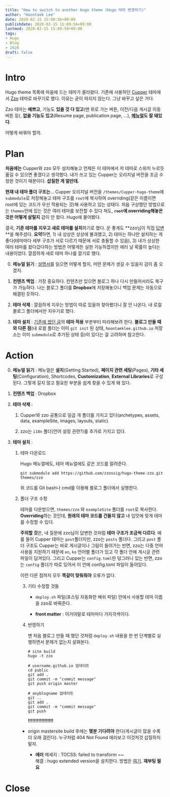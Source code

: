 ```yaml
---
title: "How to switch to another Hugo theme (Hugo 테마 변경하기)"
author: "Hoontaek Lee"
date: 2020-02-15 15:09:56+09:00
publishdate: 2020-02-15 15:09:56+09:00
lastmod: 2020-02-15 15:09:56+09:00
tags:
- Hugo
- Blog
- 2020
draft: false
---
```






# Intro

Hugo theme 목록에 마음에 드는 테마가 올라왔다. 기존에 사용하던 [Cupper](https://github.com/zwbetz-gh/cupper-hugo-theme) 테마에서 [Zzo](https://themes.gohugo.io//theme/hugo-theme-zzo/en/) 테마로 바꾸기로 했다. 이유는 굳이 따지지 않는다. 그냥 바꾸고 싶은 거다. 

Zzo 테마는 **예쁘고**, 기능도 **있을 것 다 있고**(맨 위로 가는 버튼, 이전/다음 게시글 이동 버튼 등), **없을 기능도 있고**(Resume page, publication page, ...), **[메뉴얼](https://zzodocs.netlify.com/)도 잘 돼있다**. 

어떻게 바꿔야 할까.



# Plan

**처음에는** Cupper와 zzo 모두 설치해놓고 언제든 이 테마에서 저 테마로 스위치 누르듯 옮길 수 있으면 좋겠다고 생각했다. 내가 쓰고 있는 Cupper는 오리지널 버전을 조금 수정한 것이기 때문이다. **삽질한 게 얼만데.** 

**현재 내 테마 폴더 구조는**... Cupper 오리지널 버전을 `/themes/Cupper-hugo-theme`에 `submodule`로 저장해놓고 테마 구조를 `root`에 복사하여 overriding(같은 이름이면 root에 있는 코드가 우선 적용되는 것)해 사용하고 있는 상태다. 처음 구상했던 방법으로는 `themes`안에 있는 것은 여러 테마를 보전할 수 있다 쳐도, **`root`에 overriding해놓은 것은 어떻게 살릴지** 감이 안 왔다. Hugo에 물어봤다.

결국, **기존 테마를 지우고 새로 테마를 설치**하기로 했다. 운 좋게도 **zzo님이 직접 [답변](https://discourse.gohugo.io/t/how-to-save-the-customized-theme-before-applying-another-theme/23321/4)**을 해주셨다. **요약**하면, 1) 내 상상은 상상에 불과했고, 2) 테마는 하나만 설치하는 게 좋다(테마마다 세부 구조가 서로 다르기 때문에 서로 충돌할 수 있음), 3) 내가 상상한 여러 테마를 왔다갔다하는 방법은 어떻게든 실현 가능하겠지만 에러 날 확률이 높다는 내용이었다. 깔끔하게 새로 테마 하나를 깔기로 했다.

0. **메뉴얼 읽기** : [설명서](https://zzodocs.netlify.com/)를 읽으면 어떻게 할지, 어떤 문제가 생길 수 있을지 감이 좀 오겠지.

1. **컨텐츠 백업** : 가장 중요하다. 컨텐츠만 있으면 블로그 하나 다시 만들어서라도 복구가 가능하다. 나는 블로그 폴더를 **Dropbox**에 저장해놓으니 백업 문제는 자동으로 해결된 듯하다.
2. **테마 삭제** : 깔끔하게 지우는 방법이 따로 있을까 찾아봤더니 잘 안 나온다. 내 로컬 블로그 폴더에서만 지우기로 했다.
3. **테마 설치** : [기존에 썼던 글](/post/20191229_blogging_with_hugo.md)의 **테마 적용** 부분부터 따라해보려 한다. **블로그 만들 때와 다른 점**(내 로컬 폴더는 이미 `git init` 된 상태, `hoontaeklee.github.io` 저장소는 이미 `submodule`로 추가된 상태 등)이 있다는 걸 고려하며 참고한다.



# Action

0. **메뉴얼 읽기** : 메뉴얼은 **설치**(Getting Started), **페이지 관련 세팅**(Pages), **기타 세팅**(Configuration), Shortcodes, **Customization**, **External Libraries**로 구성된다. 그렇게 길지 않고 필요한 부분을 쉽게 찾을 수 있게 돼 있다.

   

1. **컨텐츠 백업** : Dropbox

   

2. **테마 삭제** :

   1. Cupper와 zzo 공통으로 일곱 개 폴더를 가지고 있다(archetypes, assets, data, exampleSite, images, layouts, static).

   2. zzo는 `i18n` 폴더(언어 설정 관련?)를 추가로 가지고 있다.

      

3. **테마 설치** : 

   1. 테마 다운로드

      Hugo 메뉴얼에도, 테마 메뉴얼에도 같은 코드를 알려준다.
      ```
      git submodule add https://github.com/zzossig/hugo-theme-zzo.git themes/zzo
      ```
      위 코드를 Git bash나 cmd를 이용해 블로그 폴더에서 실행한다.    
      
      
      
   2. 폴더 구조 수정

      테마를 다운받으면, `themes/zzo` 와 `exampleSite` 폴더를 `root`로 복사한다. **Overriding**하는 것인데, **원래의 테마 코드를 건들지 않고** 내 입맛에 맞게 테마를 수정할 수 있다. 

      **주의할 것**은, 내 질문에 zzo님이 답변한 것처럼 **테마 구조가 조금씩 다르다**. 예를 들어 Cupper 테마는 `post`폴더지만, zzo는 `posts` 폴더다. 그리고 `post` 폴더 구조도 Cupper는 바로 게시글이나 그림이 들어가는 반면, zzo는 다중 언어 사용을 지원하기 때문에 `en`, `ko` 언어별 폴더가 있고 각 폴더 안에 게시글 관련 파일이 담겨있다. 그리고 Cupper는 `config.toml`만 덩그러니 있는 반면, zzo는 `config` 폴더가 따로 있어서 이 안에 config.toml 파일이 들어있다.

      이런 다른 점까지 모두 **똑같이 맞춰줘야** 오류가 없다. 

      

      3. 기타 수정할 것들

         - `deploy.sh` 파일(포스팅 자동화한 배쉬 파일) 안에서 사용할 테마 이름을 zzo로 바꿔준다.

         - **front matter** : 이거야말로 테마마다 가지각색이다.

           

      4. 반영하기

         맨 처음 블로그 만들 때 했던 것처럼 `deploy.sh` 내용을 한 번 단계별로 실행하면서 문제가 없는지 살펴본다.

         ```hugo &amp; git
         # site build
         hugo -t zzo
         
         # username.github.io 업데이트
         cd public
         git add .
         git commit -m "commit message"
         git push origin master
         
         # anyblogname 업데이트
         git ..
         git add .
         git commit -m "commit message"
         git push 
         ```
         
         
         
         **!!!!!!!!!!!!!!!!!**
         
      - origin mastersite build 후에는 **몇분 기다려야** 한다(게시글이 많을 수록 더 오래 걸린다). 
           누구처럼 404 Not Found 에러보고 이것저것 삽질하지 말자.
         
         - **에러**
           메세지 : TOCSS: failed to transform ~~        
           해결 : hugo extended version을 설치한다. 방법은 [여기](https://gohugo.io/getting-started/installing/#chocolatey-windows). **재부팅 필요**
         
           
      
# Close

